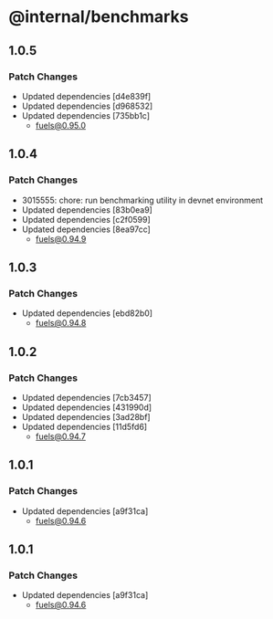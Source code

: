 # @internal/benchmarks

## 1.0.5

### Patch Changes

- Updated dependencies [d4e839f]
- Updated dependencies [d968532]
- Updated dependencies [735bb1c]
  - fuels@0.95.0

## 1.0.4

### Patch Changes

- 3015555: chore: run benchmarking utility in devnet environment
- Updated dependencies [83b0ea9]
- Updated dependencies [c2f0599]
- Updated dependencies [8ea97cc]
  - fuels@0.94.9

## 1.0.3

### Patch Changes

- Updated dependencies [ebd82b0]
  - fuels@0.94.8

## 1.0.2

### Patch Changes

- Updated dependencies [7cb3457]
- Updated dependencies [431990d]
- Updated dependencies [3ad28bf]
- Updated dependencies [11d5fd6]
  - fuels@0.94.7

## 1.0.1

### Patch Changes

- Updated dependencies [a9f31ca]
  - fuels@0.94.6

## 1.0.1

### Patch Changes

- Updated dependencies [a9f31ca]
  - fuels@0.94.6
